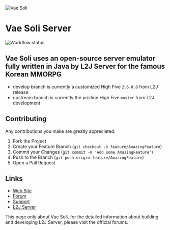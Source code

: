 ![Vae Soli](https://i.imgur.com/gQpRAIm.png)

Vae Soli Server
==============

![Workflow status](https://github.com/vae-soli-fr/l2j-server/actions/workflows/gradle.yml/badge.svg)

Vae Soli uses an open-source server emulator fully written in Java by L2J Server for the famous Korean MMORPG
--------------
- develop branch is currently a customized High Five `2.6.0.0` from L2J release
- upstream branch is currently the pristine High Five `master` from L2J development

Contributing
--------------
Any contributions you make are greatly appreciated.

1. Fork the Project
2. Create your Feature Branch (`git checkout -b feature/AmazingFeature`)
3. Commit your Changes (`git commit -m 'Add some AmazingFeature'`)
4. Push to the Branch (`git push origin feature/AmazingFeature`)
5. Open a Pull Request

Links
--------------
- <a href="https://vae-soli.fr">Web Site</a>
- <a href="https://forum.vae-soli.fr">Forum</a>
- <a href="https://support.vae-soli.fr">Support</a>
- <a href="https://www.l2jserver.com">L2J Server</a>

This page only about Vae Soli, for the detailed information about building and developing L2J Server, please visit the official forums.
